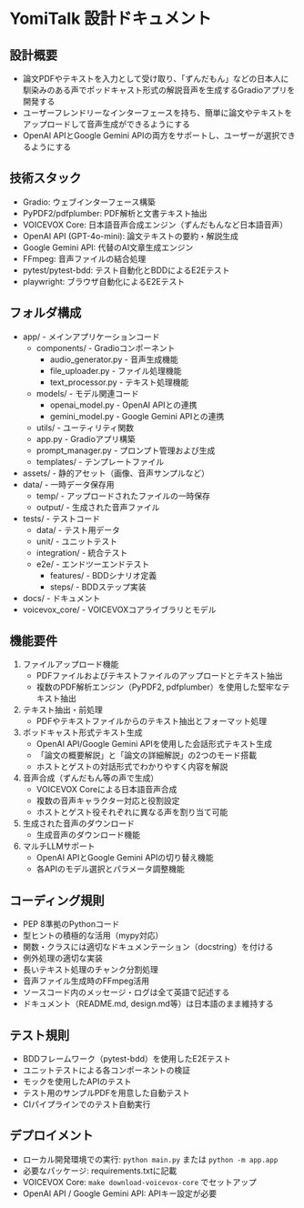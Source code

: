 # YomiTalk 設計ドキュメント

## 設計概要
- 論文PDFやテキストを入力として受け取り、「ずんだもん」などの日本人に馴染みのある声でポッドキャスト形式の解説音声を生成するGradioアプリを開発する
- ユーザーフレンドリーなインターフェースを持ち、簡単に論文やテキストをアップロードして音声生成ができるようにする
- OpenAI APIとGoogle Gemini APIの両方をサポートし、ユーザーが選択できるようにする

## 技術スタック
- Gradio: ウェブインターフェース構築
- PyPDF2/pdfplumber: PDF解析と文書テキスト抽出
- VOICEVOX Core: 日本語音声合成エンジン（ずんだもんなど日本語音声）
- OpenAI API (GPT-4o-mini): 論文テキストの要約・解説生成
- Google Gemini API: 代替のAI文章生成エンジン
- FFmpeg: 音声ファイルの結合処理
- pytest/pytest-bdd: テスト自動化とBDDによるE2Eテスト
- playwright: ブラウザ自動化によるE2Eテスト

## フォルダ構成
- app/ - メインアプリケーションコード
  - components/ - Gradioコンポーネント
    - audio_generator.py - 音声生成機能
    - file_uploader.py - ファイル処理機能
    - text_processor.py - テキスト処理機能
  - models/ - モデル関連コード
    - openai_model.py - OpenAI APIとの連携
    - gemini_model.py - Google Gemini APIとの連携
  - utils/ - ユーティリティ関数
  - app.py - Gradioアプリ構築
  - prompt_manager.py - プロンプト管理および生成
  - templates/ - テンプレートファイル
- assets/ - 静的アセット（画像、音声サンプルなど）
- data/ - 一時データ保存用
  - temp/ - アップロードされたファイルの一時保存
  - output/ - 生成された音声ファイル
- tests/ - テストコード
  - data/ - テスト用データ
  - unit/ - ユニットテスト
  - integration/ - 統合テスト
  - e2e/ - エンドツーエンドテスト
    - features/ - BDDシナリオ定義
    - steps/ - BDDステップ実装
- docs/ - ドキュメント
- voicevox_core/ - VOICEVOXコアライブラリとモデル

## 機能要件
1. ファイルアップロード機能
   - PDFファイルおよびテキストファイルのアップロードとテキスト抽出
   - 複数のPDF解析エンジン（PyPDF2, pdfplumber）を使用した堅牢なテキスト抽出
2. テキスト抽出・前処理
   - PDFやテキストファイルからのテキスト抽出とフォーマット処理
3. ポッドキャスト形式テキスト生成
   - OpenAI API/Google Gemini APIを使用した会話形式テキスト生成
   - 「論文の概要解説」と「論文の詳細解説」の2つのモード搭載
   - ホストとゲストの対話形式でわかりやすく内容を解説
4. 音声合成（ずんだもん等の声で生成）
   - VOICEVOX Coreによる日本語音声合成
   - 複数の音声キャラクター対応と役割設定
   - ホストとゲスト役それぞれに異なる声を割り当て可能
5. 生成された音声のダウンロード
   - 生成音声のダウンロード機能
6. マルチLLMサポート
   - OpenAI APIとGoogle Gemini APIの切り替え機能
   - 各APIのモデル選択とパラメータ調整機能

## コーディング規則
- PEP 8準拠のPythonコード
- 型ヒントの積極的な活用（mypy対応）
- 関数・クラスには適切なドキュメンテーション（docstring）を付ける
- 例外処理の適切な実装
- 長いテキスト処理のチャンク分割処理
- 音声ファイル生成時のFFmpeg活用
- ソースコード内のメッセージ・ログは全て英語で記述する
- ドキュメント（README.md, design.md等）は日本語のまま維持する

## テスト規則
- BDDフレームワーク（pytest-bdd）を使用したE2Eテスト
- ユニットテストによる各コンポーネントの検証
- モックを使用したAPIのテスト
- テスト用のサンプルPDFを用意した自動テスト
- CIパイプラインでのテスト自動実行

## デプロイメント
- ローカル開発環境での実行: `python main.py` または `python -m app.app`
- 必要なパッケージ: requirements.txtに記載
- VOICEVOX Core: `make download-voicevox-core` でセットアップ
- OpenAI API / Google Gemini API: APIキー設定が必要
